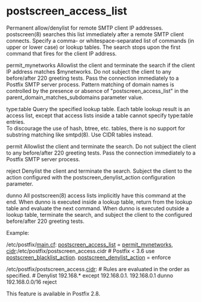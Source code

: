 # postscreen_access_list 

 Permanent allow/denylist for remote SMTP client IP addresses.
postscreen(8) searches this list immediately after a remote SMTP
client connects.  Specify a comma- or whitespace-separated list of
commands (in upper or lower case) or lookup tables. The search stops
upon the first command that fires for the client IP address. 



  permit_mynetworks    Allowlist the client and
terminate the search if the client IP address matches $mynetworks.
Do not subject the client to any before/after 220 greeting tests.
Pass the connection immediately to a Postfix SMTP server process.
 Pattern matching of domain names is controlled by the presence
or absence of "postscreen_access_list" in the
parent_domain_matches_subdomains parameter value. 

  type:table    Query the specified lookup
table. Each table lookup result is an access list, except that
access lists inside a table cannot specify type:table entries.  
To discourage the use of hash, btree, etc. tables, there is no
support for substring matching like smtpd(8). Use CIDR tables
instead.  

  permit    Allowlist the client and terminate
the search. Do not subject the client to any before/after 220
greeting tests. Pass the connection immediately to a Postfix SMTP
server process. 

  reject    Denylist the client and terminate
the search. Subject the client to the action configured with the
postscreen_denylist_action configuration parameter. 

  dunno    All postscreen(8) access lists
implicitly have this command at the end.  When  dunno 
is executed inside a lookup table, return from the lookup table and
evaluate the next command.   When  dunno  is executed
outside a lookup table, terminate the search, and subject the client
to the configured before/after 220 greeting tests. 



 Example: 


/etc/postfix/<a href="postconf.5.html">main.cf</a>:
    <a href="postconf.5.html#postscreen_access_list">postscreen_access_list</a> = <a href="postconf.5.html#permit_mynetworks">permit_mynetworks</a>,
        <a href="cidr_table.5.html">cidr</a>:/etc/postfix/postscreen_access.cidr
    # Postfix &lt; 3.6 use <a href="postconf.5.html#postscreen_blacklist_action">postscreen_blacklist_action</a>.
    <a href="postconf.5.html#postscreen_denylist_action">postscreen_denylist_action</a> = enforce



/etc/postfix/postscreen_access.<a href="cidr_table.5.html">cidr</a>:
    # Rules are evaluated in the order as specified.
    # Denylist 192.168.* except 192.168.0.1.
    192.168.0.1         dunno
    192.168.0.0/16      reject


 This feature is available in Postfix 2.8. 


